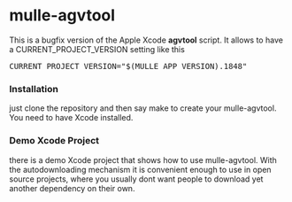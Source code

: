 # mulle-agvtool

This is a bugfix version of the Apple Xcode <b>agvtool</b> script. It allows to have a CURRENT_PROJECT_VERSION setting like this

<pre>CURRENT_PROJECT_VERSION="$(MULLE_APP_VERSION).1848"</pre>

### Installation

just clone the repository and then say make to create your mulle-agvtool. You need to have Xcode installed. 

### Demo Xcode Project

there is a demo Xcode project that shows how to use mulle-agvtool. With the autodownloading mechanism it
is convenient enough to use in open source projects, where you usually dont want people to download
yet another dependency on their own. 

